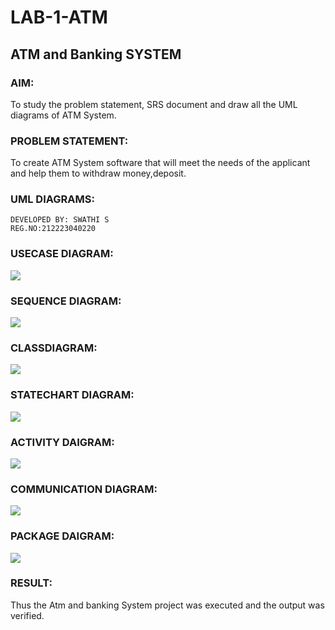 # LAB-1-ATM
## ATM and Banking SYSTEM
### AIM: 
To study the problem statement, SRS document and draw all the UML diagrams of ATM
System.
### PROBLEM STATEMENT:
To create ATM System software that will meet the needs of the applicant and help them
to withdraw money,deposit.
### UML DIAGRAMS:
```
DEVELOPED BY: SWATHI S
REG.NO:212223040220
```
### USECASE DIAGRAM:
![](ATM-1.png)

### SEQUENCE DIAGRAM:
![](ATM-SQUENCE.png)
### CLASSDIAGRAM:
![](ATM-CLASS.png)

### STATECHART DIAGRAM:
![](ATM-STATE.png)
### ACTIVITY DAIGRAM:
![](ATM-ACTIVITY.png)
### COMMUNICATION DIAGRAM:
![](ATM-COMMUNICATION.png)
### PACKAGE DAIGRAM:
![](ATM-PACKAGE.png)

### RESULT: 
Thus the Atm and banking System project was executed and the output was verified.

